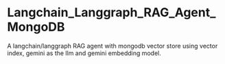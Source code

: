 # Langchain_Langgraph_RAG_Agent_MongoDB
A langchain/langgraph RAG agent with mongodb vector store  using vector index, gemini as the llm and gemini embedding model.
